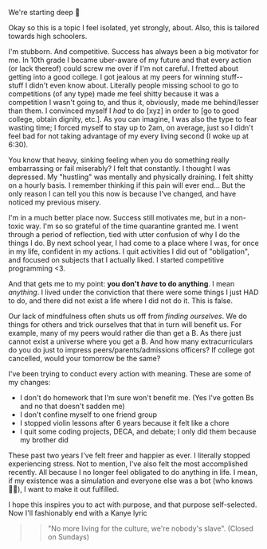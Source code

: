 We're starting deep 👀

Okay so this is a topic I feel isolated, yet strongly, about. Also, this is tailored towards high schoolers.

I'm stubborn. And competitive. Success has always been a big motivator for me. In 10th grade I became uber-aware of my future and that every action (or lack thereof) could screw me over if I'm not careful. I fretted about getting into a good college. I got jealous at my peers for winning stuff-- stuff I didn't even know about. Literally people missing school to go to competitions (of any type) made me feel shitty because it was a competition I wasn't going to, and thus it, obviously, made me behind/lesser than them. I convinced myself I *had* to do [xyz] in order to [go to good college, obtain dignity, etc.]. As you can imagine, I was also the type to fear wasting time; I forced myself to stay up to 2am, on average, just so I didn't feel bad for not taking advantage of my every living second (I woke up at 6:30). 

You know that heavy, sinking feeling when you do something really embarrassing or fail miserably? I felt that constantly. I thought I was depressed. My "hustling" was mentally and physically draining. I felt shitty on a hourly basis. I remember thinking if this pain will ever end... But the only reason I can tell you this now is because I've changed, and have noticed my previous misery. 

I'm in a much better place now. Success still motivates me, but in a non-toxic way. I'm so so grateful of the time quarantine granted me. I went through a period of reflection, tied with utter confusion of why I do the things I do. By next school year, I had come to a place where I was, for once in my life, confident in my actions. I quit activities I did out of "obligation", and focused on subjects that I actually liked. I started competitive programming <3. 

And that gets me to my point: **you don't *have* to do anything**. I mean *anything*. I lived under the conviction that there were some things I just HAD to do, and there did not exist a life where I did not do it. This is false.

Our lack of mindfulness often shuts us off from *finding ourselves*. We do things for others and trick ourselves that that in turn will benefit us. For example, many of my peers would rather die than get a B. As there just cannot exist a universe where you get a B. And how many extracurriculars do you do just to impress peers/parents/admissions officers? If college got cancelled, would your tomorrow be the same?

I've been trying to conduct every action with meaning. These are some of my changes:

- I don't do homework that I'm sure won't benefit me. (Yes I've gotten Bs and no that doesn't sadden me)
- I don't confine myself to one friend group
- I stopped violin lessons after 6 years because it felt like a chore 
- I quit some coding projects, DECA, and debate; I only did them because my brother did

These past two years I've felt freer and happier as ever. I literally stopped experiencing stress. Not to mention, I've also felt the most accomplished recently. All because I no longer feel obligated to do anything in life. I mean, if my existence was a simulation and everyone else was a bot (who knows 🤷‍♀️), I want to make it out fulfilled.

I hope this inspires you to act with purpose, and that purpose self-selected. Now I'll fashionably end with a Kanye lyric 
>> "No more living for the culture, we're nobody's slave". (Closed on Sundays)
